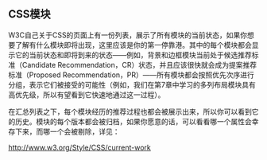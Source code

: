 ## CSS模块

W3C自己关于CSS的页面上有一份列表，展示了所有模块的当前状态，如果你想要了解有什么模块即将出现，这里应该是你的第一停靠港。其中的每个模块都会显示它的当前状态和即将到来的状态——例如，背景和边框模块当前处于候选推荐标准（Candidate Recommendation，CR）状态，并且应该很快就会成为提案推荐标准（Proposed Recommendation，PR）——所有模块都会按照优先次序进行分组，表示它们被接受的可能性（例如，我们在第7章中学习的多列布局模块具有高优先级，所以有望看到它快速地通过这一过程）。

在汇总列表之下，每个模块经历的推荐过程也都会被展示出来，所以你可以看到它的历史。模块的每个版本都会被归档，如果你愿意的话，可以看看哪一个属性会幸存下来，而哪一个会被剔除，详见：

<a class="my_markdown" href="['http://www.w3.org/Style/CSS/current-work']">http://www.w3.org/Style/CSS/current-work</a>

